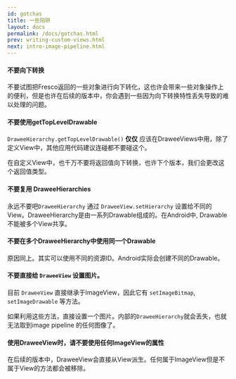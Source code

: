 ```yaml
---
id: gotchas
title: 一些陷阱
layout: docs
permalink: /docs/gotchas.html
prev: writing-custom-views.html
next: intro-image-pipeline.html
---
```


#### 不要向下转换

不要试图把Fresco返回的一些对象进行向下转化，这也许会带来一些对象操作上的便利，但是也许在后续的版本中，你会遇到一些因为向下转换特性丢失导致的难以处理的问题。

#### 不要使用getTopLevelDrawable

`DraweeHierarchy.getTopLevelDrawable()` **仅仅** 应该在DraweeViews中用，除了定义View中，其他应用代码建议连碰都不要碰这个。

在自定义View中，也千万不要将返回值向下转换，也许下个版本，我们会更改这个返回值类型。

#### 不要复用 DraweeHierarchies

永远不要吧`DraweeHierarchy` 通过 ```DraweeView.setHierarchy``` 设置给不同的View。DraweeHierarchy是由一系列Drawable组成的。在Android中, Drawable不能被多个View共享。

#### 不要在多个DraweeHierarchy中使用同一个Drawable

原因同上。其实可以使用不同的资源ID。Android实际会创建不同的Drawable。

#### 不要直接给 `DraweeView` 设置图片。

目前 ```DraweeView``` 直接继承于ImageView，因此它有 `setImageBitmap`,
`setImageDrawable`  等方法。

如果利用这些方法，直接设置一个图片。内部的```DraweeHierarchy```就会丢失，也就无法取到image
pipeline 的任何图像了。

#### 使用DraweeView时，请不要使用任何ImageView的属性

在后续的版本中，DraweeView会直接从View派生。任何属于ImageView但是不属于View的方法都会被移除。
